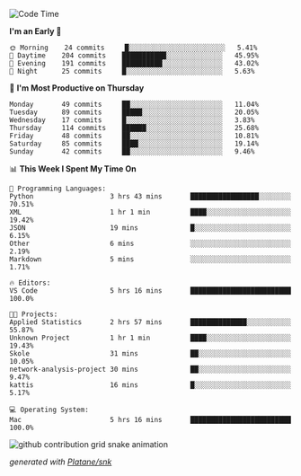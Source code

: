 <!--START_SECTION:waka-->
![Code Time](http://img.shields.io/badge/Code%20Time-227%20hrs%2055%20mins-blue)

**I'm an Early 🐤** 

```text
🌞 Morning    24 commits     █░░░░░░░░░░░░░░░░░░░░░░░░   5.41% 
🌆 Daytime    204 commits    ███████████░░░░░░░░░░░░░░   45.95% 
🌃 Evening    191 commits    ██████████░░░░░░░░░░░░░░░   43.02% 
🌙 Night      25 commits     █░░░░░░░░░░░░░░░░░░░░░░░░   5.63%

```
📅 **I'm Most Productive on Thursday** 

```text
Monday       49 commits     ██░░░░░░░░░░░░░░░░░░░░░░░   11.04% 
Tuesday      89 commits     █████░░░░░░░░░░░░░░░░░░░░   20.05% 
Wednesday    17 commits     █░░░░░░░░░░░░░░░░░░░░░░░░   3.83% 
Thursday     114 commits    ██████░░░░░░░░░░░░░░░░░░░   25.68% 
Friday       48 commits     ██░░░░░░░░░░░░░░░░░░░░░░░   10.81% 
Saturday     85 commits     ████░░░░░░░░░░░░░░░░░░░░░   19.14% 
Sunday       42 commits     ██░░░░░░░░░░░░░░░░░░░░░░░   9.46%

```


📊 **This Week I Spent My Time On** 

```text
💬 Programming Languages: 
Python                   3 hrs 43 mins       █████████████████░░░░░░░░   70.51% 
XML                      1 hr 1 min          ████░░░░░░░░░░░░░░░░░░░░░   19.42% 
JSON                     19 mins             █░░░░░░░░░░░░░░░░░░░░░░░░   6.15% 
Other                    6 mins              ░░░░░░░░░░░░░░░░░░░░░░░░░   2.19% 
Markdown                 5 mins              ░░░░░░░░░░░░░░░░░░░░░░░░░   1.71%

🔥 Editors: 
VS Code                  5 hrs 16 mins       █████████████████████████   100.0%

🐱‍💻 Projects: 
Applied Statistics       2 hrs 57 mins       ██████████████░░░░░░░░░░░   55.87% 
Unknown Project          1 hr 1 min          ████░░░░░░░░░░░░░░░░░░░░░   19.43% 
Skole                    31 mins             ██░░░░░░░░░░░░░░░░░░░░░░░   10.05% 
network-analysis-project 30 mins             ██░░░░░░░░░░░░░░░░░░░░░░░   9.47% 
kattis                   16 mins             █░░░░░░░░░░░░░░░░░░░░░░░░   5.17%

💻 Operating System: 
Mac                      5 hrs 16 mins       █████████████████████████   100.0%

```


<!--END_SECTION:waka-->


<!--Snake Game-->
![github contribution grid snake animation](https://raw.githubusercontent.com/viggo-gascou/viggo-gascou/output/github-contribution-grid-snake.svg)

_generated with [Platane/snk](https://github.com/Platane/snk)_
<!--Snake Game-->

